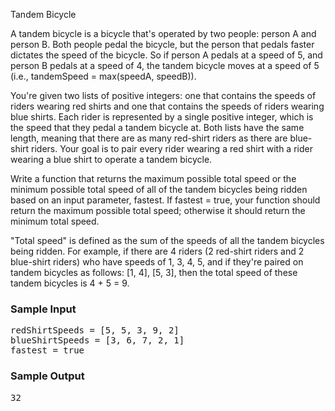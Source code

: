 Tandem Bicycle
<div class="BzHFKN85iSK6_k1lXqGC ae-workspace-dark"><div class="html">
<p>
  A tandem bicycle is a bicycle that's operated by two people: person A and
  person B. Both people pedal the bicycle, but the person that pedals faster
  dictates the speed of the bicycle. So if person A pedals at a speed of
  <span>5</span>, and person B pedals at a speed of <span>4</span>, the tandem
  bicycle moves at a speed of <span>5</span> (i.e.,
  <span>tandemSpeed = max(speedA, speedB)</span>).
</p>
<p>
  You're given two lists of positive integers: one that contains the speeds of
  riders wearing red shirts and one that contains the speeds of riders wearing
  blue shirts. Each rider is represented by a single positive integer, which is
  the speed that they pedal a tandem bicycle at. Both lists have the same
  length, meaning that there are as many red-shirt riders as there are
  blue-shirt riders. Your goal is to pair every rider wearing a red shirt with a
  rider wearing a blue shirt to operate a tandem bicycle.
</p>
<p>
  Write a function that returns the maximum possible total speed or the minimum
  possible total speed of all of the tandem bicycles being ridden based on an
  input parameter, <span>fastest</span>. If <span>fastest = true</span>, your
  function should return the maximum possible total speed; otherwise it should
  return the minimum total speed.
</p>
<p>
  "Total speed" is defined as the sum of the speeds of all the tandem bicycles
  being ridden. For example, if there are 4 riders (2 red-shirt riders and 2
  blue-shirt riders) who have speeds of <span>1, 3, 4, 5</span>, and if they're
  paired on tandem bicycles as follows: <span>[1, 4], [5, 3]</span>, then the
  total speed of these tandem bicycles is <span>4 + 5 = 9</span>.
</p>
<h3>Sample Input</h3>
<pre><span class="CodeEditor-promptParameter">redShirtSpeeds</span> = [5, 5, 3, 9, 2]
<span class="CodeEditor-promptParameter">blueShirtSpeeds</span> = [3, 6, 7, 2, 1] 
<span class="CodeEditor-promptParameter">fastest</span> = true
</pre>
<h3>Sample Output</h3>
<pre>32
</pre>
</div></div>